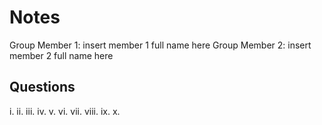 # Notes

Group Member 1: insert member 1 full name here
Group Member 2: insert member 2 full name here

## Questions
   i.
  ii.
 iii.
  iv.
   v.
  vi.
 vii.
viii.
  ix.
   x.